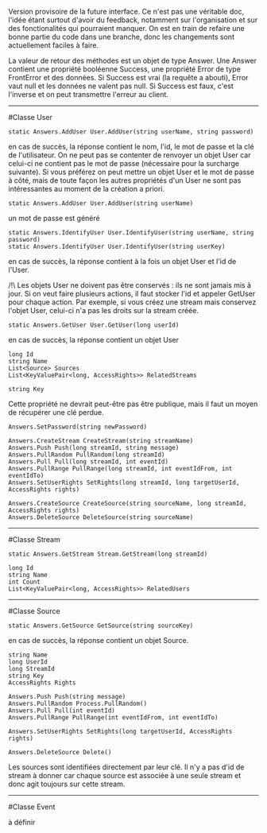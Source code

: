 Version provisoire de la future interface. Ce n'est pas une véritable doc, l'idée étant surtout d'avoir du feedback, 
notamment sur l'organisation et sur des fonctionalités qui pourraient manquer. On est en train de refaire une bonne partie du
code dans une branche, donc les changements sont actuellement faciles à faire.



La valeur de retour des méthodes est un objet de type Answer. Une Answer contient une propriété booléenne Success, une 
propriété Error de type FrontError et des données. Si Success est vrai (la requête a abouti), Error vaut null et les données
ne valent pas null. Si Success est faux, c'est l'inverse et on peut transmettre l'erreur au client.




---------------------------------------------------------------------------------------------------------------------------
#Classe User

	static Answers.AddUser User.AddUser(string userName, string password)
en cas de succès, la réponse contient le nom, l'id, le mot de passe et la clé de l'utilisateur. On ne peut pas se contenter 
de renvoyer un objet User car celui-ci ne contient pas le mot de passe (nécessaire pour la surcharge suivante). Si vous 
préférez on peut mettre un objet User et le mot de passe à côté, mais de toute façon les autres propriétés d'un User ne sont 
pas intéressantes au moment de la création a priori.

	static Answers.AddUser User.AddUser(string userName)
un mot de passe est généré

	static Answers.IdentifyUser User.IdentifyUser(string userName, string password)
	static Answers.IdentifyUser User.IdentifyUser(string userKey)
en cas de succès, la réponse contient à la fois un objet User et l'id de l'User.

/!\ Les objets User ne doivent pas être conservés : ils ne sont jamais mis à jour. Si on veut faire plusieurs actions, il faut stocker l'id et appeler GetUser pour chaque action. Par exemple, si vous créez une stream mais conservez l'objet User, celui-ci n'a pas les droits sur la stream créée.

	static Answers.GetUser User.GetUser(long userId)
en cas de succès, la réponse contient un objet User



 	long Id
	string Name
	List<Source> Sources
	List<KeyValuePair<long, AccessRights>> RelatedStreams

	string Key
Cette propriété ne devrait peut-être pas être publique, mais il faut un moyen de récupérer une clé perdue.

	Answers.SetPassword(string newPassword)

	Answers.CreateStream CreateStream(string streamName)
	Answers.Push Push(long streamId, string message)
	Answers.PullRandom PullRandom(long streamId)
	Answers.Pull Pull(long streamId, int eventId)
	Answers.PullRange PullRange(long streamId, int eventIdFrom, int eventIdTo)
	Answers.SetUserRights SetRights(long streamId, long targetUserId, AccessRights rights)

	Answers.CreateSource CreateSource(string sourceName, long streamId, AccessRights rights)
	Answers.DeleteSource DeleteSource(string sourceName)


---------------------------------------------------------------------------------------------------------------------------
#Classe Stream

	static Answers.GetStream Stream.GetStream(long streamId)
	
	long Id
	string Name
	int Count
	List<KeyValuePair<long, AccessRights>> RelatedUsers


---------------------------------------------------------------------------------------------------------------------------
#Classe Source

	static Answers.GetSource GetSource(string sourceKey)
en cas de succès, la réponse contient un objet Source.
	
	string Name
	long UserId
	long StreamId
	string Key
	AccessRights Rights

	Answers.Push Push(string message)
	Answers.PullRandom Process.PullRandom()
	Answers.Pull Pull(int eventId)
	Answers.PullRange PullRange(int eventIdFrom, int eventIdTo)

	Answers.SetUserRights SetRights(long targetUserId, AccessRights rights)
	
	Answers.DeleteSource Delete()

Les sources sont identifiées directement par leur clé. Il n'y a pas d'id de stream à donner car chaque source est associée à 
une seule stream et donc agit toujours sur cette stream.


---------------------------------------------------------------------------------------------------------------------------
#Classe Event

à définir
